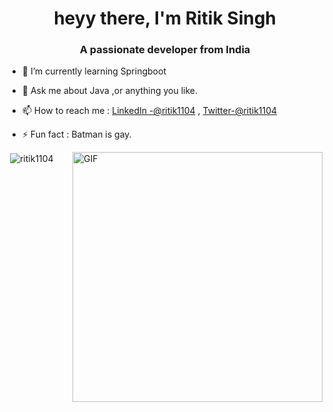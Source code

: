 <h1 align="center">heyy there, I'm Ritik Singh</h1>
<h3 align="center">A passionate developer from India</h3>

- 🌱 I’m currently learning Springboot

- 💬 Ask me about Java ,or anything you like.

- 📫 How to reach me : <a href="https://www.linkedin.com/in/ritik1104/">LinkedIn -@ritik1104</a> , <a href="https://twitter.com/ritik11104">Twitter-@ritik1104</a> 

- ⚡ Fun fact : Batman is gay.
<img hight="300" width="400" align="right" alt="GIF" src="https://github.com/Xx-Ashutosh-xX/Xx-Ashutosh-xX/blob/master/assets/93195.gif">
<p>&nbsp;<img align="center" src="https://github-readme-stats.vercel.app/api?username=ritik1104&show_icons=true&locale=en" alt="ritik1104" /></p>

